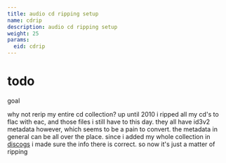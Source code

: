 ```yaml
---
title: audio cd ripping setup
name: cdrip
description: audio cd ripping setup
weight: 25
params:
  eid: cdrip
---
```

# todo

goal

why not rerip my entire cd collection? up until 2010 i ripped all my cd's to flac with eac, and those files i still have to this day. they all have id3v2 metadata however, which seems to be a pain to convert. the metadata in general can be all over the place. since i added my whole collection in [discogs](https://www.discogs.com/user/inphobia/collection) i made sure the info there is correct. so now it's just a matter of ripping 
